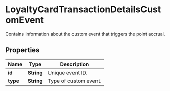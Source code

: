 

# LoyaltyCardTransactionDetailsCustomEvent

Contains information about the custom event that triggers the point accrual.

## Properties

| Name | Type | Description |
|------------ | ------------- | ------------- |
|**id** | **String** | Unique event ID. |
|**type** | **String** | Type of custom event. |



